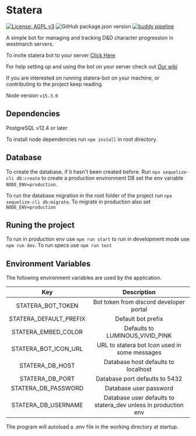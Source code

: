 Statera
=======
[![License: AGPL v3](https://img.shields.io/badge/License-AGPL%20v3-blue.svg)](https://www.gnu.org/licenses/agpl-3.0)
![GitHub package.json version](https://img.shields.io/github/package-json/v/a-h-i/progress-bot?style=flat)
[![buddy pipeline](https://app.buddy.works/ahi-ci/progress-bot/pipelines/pipeline/298937/badge.svg?token=dadcd2a6ab0b5e00f214201cc11d9d64842b85d87772a5b88837873741c199cd "buddy pipeline")](https://app.buddy.works/ahi-ci/progress-bot/pipelines/pipeline/298937)

A simple bot for managing and tracking D&D character progression in westmarch servers.

To invite statera bot to your server [Click Here](https://discord.com/oauth2/authorize?client_id=787463819278549053&scope=bot&permissions=256064)

For help setting up and using the bot on your server check out [Our wiki](../../wiki)

If you are interested on running statera-bot on your machine, or contributing to the project keep reading.

Node version `v15.3.0`


## Dependencies

PostgreSQL v12.4 or later

To install node dependencies run `npm install` in root directory.

## Database

To create the database, if it hasn't been created before. Run `npx sequelize-cli db:create` to create a production environment DB set the env variable `NODE_ENV=production`.


To run the database migration in the root folder of the project run `npx sequelize-cli db:migrate`. To migrate in production also set `NODE_ENV=production`


## Runing the project
To run in production env use `npm run start` to run in development mode use `npm run dev`.
To run specs use `npm run test`


## Environment Variables
The following environment variables are used by the application.

|Key|Description|
|:---:|:---:|
|STATERA_BOT_TOKEN | Bot token from discord developer portal|
|STATERA_DEFAULT_PREFIX| Default bot prefix|
|STATERA_EMBED_COLOR| Defaults to LUMINOUS_VIVID_PINK|
|STATERA_BOT_ICON_URL| URL to statera bot Icon used in some messages|
|STATERA_DB_HOST | Database host defaults to localhost|
|STATERA_DB_PORT | Database port defaults to 5432|
|STATERA_DB_PASSWORD| Database user password|
|STATERA_DB_USERNAME| Database user defaults to statera_dev unless in production env|

The program will autoload a .env file in the working directory at startup.